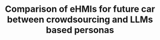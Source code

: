 ---
layout: publication
sitemap: false
title: "Comparison of eHMIs for future car between crowdsourcing and LLMs based personas"
authors: Alam, M. S., Martens, M.,& Bazilinskyy, P.
pdf: alamGPT
image: alamGPT.png
display: Submitted for publication.
year: 
doi: 
code: https://github.com/Shaadalam9/gpt-av-crowdsourced
abstract:
---